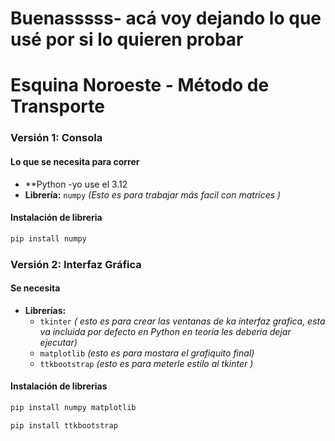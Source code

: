 # Buenasssss- acá voy dejando lo que usé por si lo quieren probar 
#  Esquina Noroeste - Método de Transporte

###  Versión 1: Consola
#### Lo que se necesita para correr 
- **Python -yo use el 3.12 
- **Librería:** `numpy` *(Esto es para trabajar más facil con matrices )*

#### Instalación de libreria
```bash
pip install numpy
```


###  Versión 2: Interfaz Gráfica 


#### Se necesita 

- **Librerías:**
  - `tkinter` *( esto es para crear las ventanas de ka interfaz grafica, esta va incluida por defecto en Python en teoria les deberia dejar ejecutar)*
  - `matplotlib` *(esto es para mostara el grafiquito final)*
  - `ttkbootstrap` *(esto es para meterle estilo al tkinter )*

#### Instalación de librerias
```bash
pip install numpy matplotlib
```

```bash
pip install ttkbootstrap
```
